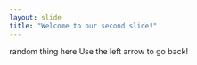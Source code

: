 ```yaml
---
layout: slide
title: "Welcome to our second slide!"
---
```

random thing here
Use the left arrow to go back!
